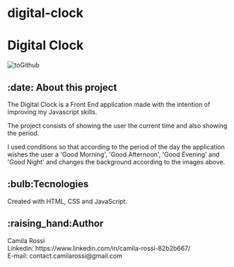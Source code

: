 # digital-clock
<h1>Digital Clock</h1>

![toGithub](https://user-images.githubusercontent.com/116846050/200061308-a4b42428-6eb6-497c-b0fe-e2ef75934644.png)



<h2>:date: About this project</h2>

 The Digital Clock is a Front End application made with the intention of improving my Javascript skills.

The project consists of showing the user the current time and also showing the period.

I used conditions so that according to the period of the day the application wishes the user a 'Good Morning', 'Good Afternoon', 'Good Evening' and 'Good Night' and changes the background according to the images above.

<h2>:bulb:Tecnologies</h2>

Created with HTML, CSS and JavaScript.

<h2>:raising_hand:Author</h2>
Camila Rossi <br>
Linkedin: https://www.linkedin.com/in/camila-rossi-82b2b667/ <br>
E-mail: contact.camilarossi@gmail.com
